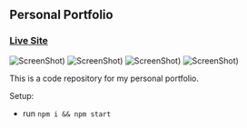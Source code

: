 ## Personal Portfolio

### [Live Site](https://rkhatripro.com)

![ScreenShot](screenshot1.png))
![ScreenShot](screenshot2.png))
![ScreenShot](screenshot3.png))
![ScreenShot](screenshot4.png))

This is a code repository for my personal portfolio.

Setup:

- run `npm i && npm start`
